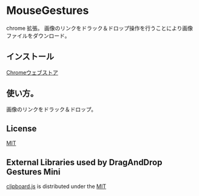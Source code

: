 # MouseGestures
chrome 拡張。
画像のリンクをドラック＆ドロップ操作を行うことにより画像ファイルをダウンロード。

## インストール
[Chromeウェブストア](https://chrome.google.com/webstore/detail/draganddrop-gestures-mini/fenkeapgendkbamkllkaneehllpbobhg?hl=ja)
## 使い方。
画像のリンクをドラック＆ドロップ。
## License
[MIT](https://github.com/umyuu/DragAndDropGesturesMini/blob/master/LICENSE)
## External Libraries used by DragAndDrop Gestures Mini
[clipboard.js](https://github.com/zenorocha/clipboard.js) is distributed under the [MIT](https://zenorocha.mit-license.org/)

